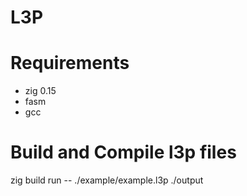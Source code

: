 # L3P

# Requirements
  * zig 0.15
  * fasm
  * gcc

# Build and Compile l3p files
zig build run -- ./example/example.l3p 
./output


